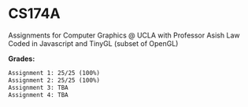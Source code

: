 # CS174A
Assignments for Computer Graphics @ UCLA with Professor Asish Law <br>
Coded in Javascript and TinyGL (subset of OpenGL) 

**Grades:** <br>
```diff
Assignment 1: 25/25 (100%)
Assignment 2: 25/25 (100%)
Assignment 3: TBA 
Assignment 4: TBA 
```


